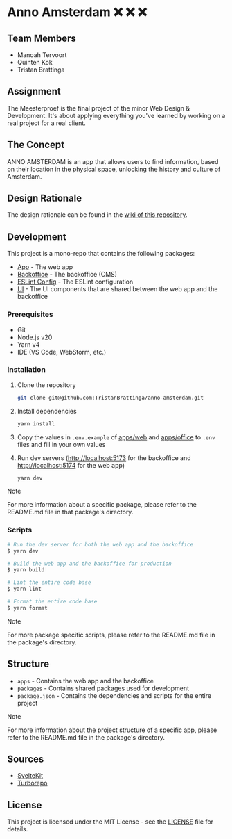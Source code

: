 # Anno Amsterdam :x: :x: :x:

## Team Members

- Manoah Tervoort
- Quinten Kok
- Tristan Brattinga

## Assignment

The Meesterproef is the final project of the minor Web Design & Development. It's about applying everything you've learned by working on a real project for a real client.

## The Concept

ANNO AMSTERDAM is an app that allows users to find information, based on their location in the physical space, unlocking the history and culture of Amsterdam.

## Design Rationale

The design rationale can be found in the [wiki of this repository](https://github.com/TristanBrattinga/anno-amsterdam/wiki).

## Development

This project is a mono-repo that contains the following packages:

- [App](./apps/web/) - The web app
- [Backoffice](./apps/office/) - The backoffice (CMS)
- [ESLint Config](./packages/config/) - The ESLint configuration
- [UI](./packages/ui/) - The UI components that are shared between the web app and the backoffice

### Prerequisites

- Git
- Node.js v20
- Yarn v4
- IDE (VS Code, WebStorm, etc.)

### Installation

1. Clone the repository

   ```bash
   git clone git@github.com:TristanBrattinga/anno-amsterdam.git
    ```

2. Install dependencies

    ```bash
    yarn install
    ```

3. Copy the values in `.env.example` of [apps/web](./apps/web/.env.example) and [apps/office](./apps/office/.env.example) to `.env` files and fill in your own values

4. Run dev servers ([http://localhost:5173](http://localhost:5173) for the backoffice and [http://localhost:5174](http://localhost:5174) for the web app)

    ```bash
    yarn dev
    ```

> [!NOTE]  
> For more information about a specific package, please refer to the README.md file in that package's directory.

### Scripts

```bash
# Run the dev server for both the web app and the backoffice
$ yarn dev

# Build the web app and the backoffice for production
$ yarn build

# Lint the entire code base
$ yarn lint

# Format the entire code base
$ yarn format
```

> [!NOTE]  
> For more package specific scripts, please refer to the README.md file in the package's directory.

## Structure

- `apps` - Contains the web app and the backoffice
- `packages` - Contains shared packages used for development
- `package.json` - Contains the dependencies and scripts for the entire project

> [!NOTE]  
> For more information about the project structure of a specific app, please refer to the README.md file in the package's directory.

## Sources

- [SvelteKit](https://kit.svelte.dev/)
- [Turborepo](https://turbo.build/repo)

## License

This project is licensed under the MIT License - see the [LICENSE](./LICENSE) file for details.

